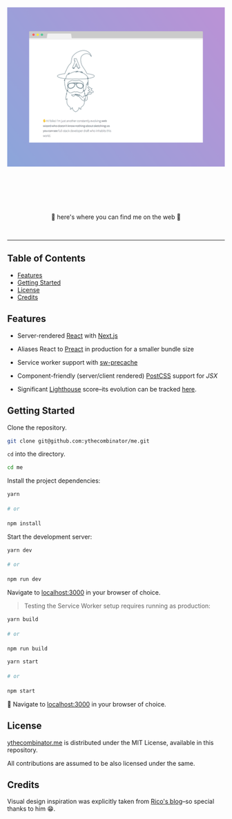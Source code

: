 <h1 align="center">
	<img src="docs/img/banner.png" alt="It's me, matt!" width="800px">
	<br>
	<br>
</h1>

<br>
<br>

<p align="center">
	🎇 here's where you can find me on the web 🎇
</p>

<br>

---

## Table of Contents

<!-- DO NOT EDIT THE COMMENTS BELOW -->

<!-- toc -->

- [Features](#features)
- [Getting Started](#getting-started)
- [License](#license)
- [Credits](#credits)

<!-- tocstop -->

## Features

- Server-rendered [React](https://facebook.github.io/react/) with [Next.js](https://github.com/zeit/next.js/)

- Aliases React to [Preact](https://preactjs.com/) in production for a smaller bundle size

- Service worker support with [sw-precache](https://github.com/GoogleChrome/sw-precache)

- Component-friendly (server/client rendered) [PostCSS](http://postcss.org/) support for *JSX*

- Significant [Lighthouse](https://github.com/GoogleChrome/lighthouse) score–its evolution can be tracked [here](https://github.com/ythecombinator/me/issues/1).

## Getting Started

Clone the repository.

```sh
git clone git@github.com:ythecombinator/me.git
```

`cd` into the directory.

```sh
cd me
```

Install the project dependencies:

```sh
yarn

# or

npm install
```

Start the development server:

```sh
yarn dev

# or

npm run dev
```

Navigate to [localhost:3000](http://localhost:3000) in your browser of choice.

> Testing the Service Worker setup requires running as production:

```sh
yarn build

# or

npm run build
```

```sh
yarn start

# or

npm start
```

🚀 Navigate to [localhost:3000](http://localhost:3000) in your browser of choice.

## License

[ythecombinator.me](https://github.com/ythecombinator/me) is distributed under
the MIT License, available in this repository.

All contributions are assumed to
be also licensed under the same.

## Credits

Visual design inspiration was explicitly taken from [Rico's blog](https://github.com/rstacruz/rstacruz.github.io)–so special thanks to him 😁.
